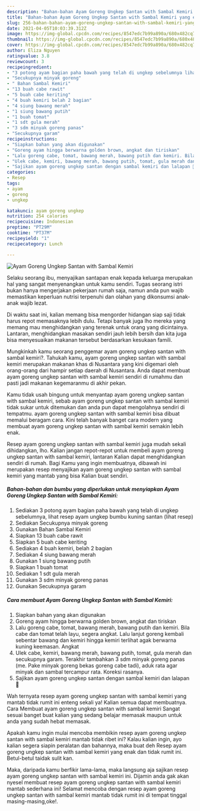 ```yaml
---
description: "Bahan-bahan Ayam Goreng Ungkep Santan with Sambal Kemiri yang enak Untuk Jualan"
title: "Bahan-bahan Ayam Goreng Ungkep Santan with Sambal Kemiri yang enak Untuk Jualan"
slug: 256-bahan-bahan-ayam-goreng-ungkep-santan-with-sambal-kemiri-yang-enak-untuk-jualan
date: 2021-04-05T10:03:39.312Z
image: https://img-global.cpcdn.com/recipes/8547edc7b99a890a/680x482cq70/ayam-goreng-ungkep-santan-with-sambal-kemiri-foto-resep-utama.jpg
thumbnail: https://img-global.cpcdn.com/recipes/8547edc7b99a890a/680x482cq70/ayam-goreng-ungkep-santan-with-sambal-kemiri-foto-resep-utama.jpg
cover: https://img-global.cpcdn.com/recipes/8547edc7b99a890a/680x482cq70/ayam-goreng-ungkep-santan-with-sambal-kemiri-foto-resep-utama.jpg
author: Eliza Nguyen
ratingvalue: 3.8
reviewcount: 3
recipeingredient:
- "3 potong ayam bagian paha bawah yang telah di ungkep sebelumnya lihat resep ayam ungkep bumbu kuning santan           lihat resep"
- "Secukupnya minyak goreng"
- " Bahan Sambal Kemiri"
- "13 buah cabe rawit"
- "5 buah cabe keriting"
- "4 buah kemiri belah 2 bagian"
- "4 siung bawang merah"
- "1 siung bawang putih"
- "1 buah tomat"
- "1 sdt gula merah"
- "3 sdm minyak goreng panas"
- "Secukupnya garam"
recipeinstructions:
- "Siapkan bahan yang akan digunakan"
- "Goreng ayam hingga berwarna golden brown, angkat dan tiriskan"
- "Lalu goreng cabe, tomat, bawang merah, bawang putih dan kemiri. Bila cabe dan tomat telah layu, segera angkat. Lalu lanjut goreng kembali sebentar bawang dan kemiri hingga kemiri terlihat agak berwarna kuning keemasan. Angkat"
- "Ulek cabe, kemiri, bawang merah, bawang putih, tomat, gula merah dan secukupnya garam. Terakhir tambahkan 3 sdm minyak goreng panas (me. Pake minyak goreng bekas goreng cabe tadi), aduk rata agar minyak dan sambal tercampur rata. Koreksi rasanya."
- "Sajikan ayam goreng ungkep santan dengan sambal kemiri dan lalapan 🤗"
categories:
- Resep
tags:
- ayam
- goreng
- ungkep

katakunci: ayam goreng ungkep 
nutrition: 254 calories
recipecuisine: Indonesian
preptime: "PT29M"
cooktime: "PT37M"
recipeyield: "1"
recipecategory: Lunch

---
```



![Ayam Goreng Ungkep Santan with Sambal Kemiri](https://img-global.cpcdn.com/recipes/8547edc7b99a890a/680x482cq70/ayam-goreng-ungkep-santan-with-sambal-kemiri-foto-resep-utama.jpg)

Selaku seorang ibu, menyajikan santapan enak kepada keluarga merupakan hal yang sangat menyenangkan untuk kamu sendiri. Tugas seorang istri bukan hanya mengerjakan pekerjaan rumah saja, namun anda pun wajib memastikan keperluan nutrisi terpenuhi dan olahan yang dikonsumsi anak-anak wajib lezat.

Di waktu  saat ini, kalian memang bisa mengorder hidangan siap saji tidak harus repot memasaknya lebih dulu. Tetapi banyak juga lho mereka yang memang mau menghidangkan yang terenak untuk orang yang dicintainya. Lantaran, menghidangkan masakan sendiri jauh lebih bersih dan kita juga bisa menyesuaikan makanan tersebut berdasarkan kesukaan famili. 



Mungkinkah kamu seorang penggemar ayam goreng ungkep santan with sambal kemiri?. Tahukah kamu, ayam goreng ungkep santan with sambal kemiri merupakan makanan khas di Nusantara yang kini digemari oleh orang-orang dari hampir setiap daerah di Nusantara. Anda dapat membuat ayam goreng ungkep santan with sambal kemiri sendiri di rumahmu dan pasti jadi makanan kegemaranmu di akhir pekan.

Kamu tidak usah bingung untuk menyantap ayam goreng ungkep santan with sambal kemiri, sebab ayam goreng ungkep santan with sambal kemiri tidak sukar untuk ditemukan dan anda pun dapat mengolahnya sendiri di tempatmu. ayam goreng ungkep santan with sambal kemiri bisa dibuat memalui beragam cara. Kini telah banyak banget cara modern yang membuat ayam goreng ungkep santan with sambal kemiri semakin lebih enak.

Resep ayam goreng ungkep santan with sambal kemiri juga mudah sekali dihidangkan, lho. Kalian jangan repot-repot untuk membeli ayam goreng ungkep santan with sambal kemiri, lantaran Kalian dapat menghidangkan sendiri di rumah. Bagi Kamu yang ingin membuatnya, dibawah ini merupakan resep menyajikan ayam goreng ungkep santan with sambal kemiri yang mantab yang bisa Kalian buat sendiri.

<!--inarticleads1-->

##### Bahan-bahan dan bumbu yang diperlukan untuk menyiapkan Ayam Goreng Ungkep Santan with Sambal Kemiri:

1. Sediakan 3 potong ayam bagian paha bawah yang telah di ungkep sebelumnya, lihat resep ayam ungkep bumbu kuning santan           (lihat resep)
1. Sediakan Secukupnya minyak goreng
1. Gunakan  Bahan Sambal Kemiri
1. Siapkan 13 buah cabe rawit
1. Siapkan 5 buah cabe keriting
1. Sediakan 4 buah kemiri, belah 2 bagian
1. Sediakan 4 siung bawang merah
1. Gunakan 1 siung bawang putih
1. Siapkan 1 buah tomat
1. Sediakan 1 sdt gula merah
1. Gunakan 3 sdm minyak goreng panas
1. Gunakan Secukupnya garam




<!--inarticleads2-->

##### Cara membuat Ayam Goreng Ungkep Santan with Sambal Kemiri:

1. Siapkan bahan yang akan digunakan
1. Goreng ayam hingga berwarna golden brown, angkat dan tiriskan
1. Lalu goreng cabe, tomat, bawang merah, bawang putih dan kemiri. Bila cabe dan tomat telah layu, segera angkat. Lalu lanjut goreng kembali sebentar bawang dan kemiri hingga kemiri terlihat agak berwarna kuning keemasan. Angkat
1. Ulek cabe, kemiri, bawang merah, bawang putih, tomat, gula merah dan secukupnya garam. Terakhir tambahkan 3 sdm minyak goreng panas (me. Pake minyak goreng bekas goreng cabe tadi), aduk rata agar minyak dan sambal tercampur rata. Koreksi rasanya.
1. Sajikan ayam goreng ungkep santan dengan sambal kemiri dan lalapan 🤗




Wah ternyata resep ayam goreng ungkep santan with sambal kemiri yang mantab tidak rumit ini enteng sekali ya! Kalian semua dapat membuatnya. Cara Membuat ayam goreng ungkep santan with sambal kemiri Sangat sesuai banget buat kalian yang sedang belajar memasak maupun untuk anda yang sudah hebat memasak.

Apakah kamu ingin mulai mencoba membikin resep ayam goreng ungkep santan with sambal kemiri mantab tidak ribet ini? Kalau kalian ingin, ayo kalian segera siapin peralatan dan bahannya, maka buat deh Resep ayam goreng ungkep santan with sambal kemiri yang enak dan tidak rumit ini. Betul-betul taidak sulit kan. 

Maka, daripada kamu berfikir lama-lama, maka langsung aja sajikan resep ayam goreng ungkep santan with sambal kemiri ini. Dijamin anda gak akan nyesel membuat resep ayam goreng ungkep santan with sambal kemiri mantab sederhana ini! Selamat mencoba dengan resep ayam goreng ungkep santan with sambal kemiri mantab tidak rumit ini di tempat tinggal masing-masing,oke!.

